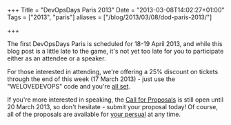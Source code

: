 +++
Title = "DevOpsDays Paris 2013"
Date = "2013-03-08T14:02:27+01:00"
Tags = ["2013", "paris"]
aliases = ["/blog/2013/03/08/dod-paris-2013/"]

+++

The first DevOpsDays Paris is scheduled for 18-19 April 2013, and while this
blog post is a little late to the game, it's not yet too late for you to
participate either as an attendee or a speaker.

For those interested in attending, we're offering a 25% discount on tickets
through the end of this week (17 March 2013) - just use the "WELOVEDEVOPS" code
and you're [all set](http://devopsdays.org/events/2013-paris/registration/).

If you're more interested in speaking, the [Call for Proposals](http://devopsdays.org/events/2013-paris/propose/) is still open
until 20 March 2013, so don't hesitate - submit your proposal today!  Of
course, all of the proposals are available for [your persual](http://devopsdays.org/events/2013-paris/proposals/) at any time.
